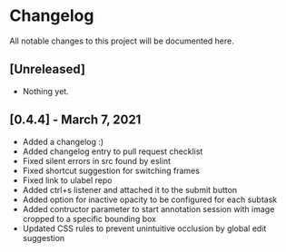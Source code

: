 # Changelog

All notable changes to this project will be documented here.

## [Unreleased]

- Nothing yet.

## [0.4.4] - March 7, 2021

- Added a changelog :)
- Added changelog entry to pull request checklist
- Fixed silent errors in src found by eslint
- Fixed shortcut suggestion for switching frames
- Fixed link to ulabel repo
- Added ctrl+s listener and attached it to the submit button
- Added option for inactive opacity to be configured for each subtask
- Added contructor parameter to start annotation session with image cropped to a specific bounding box
- Updated CSS rules to prevent unintuitive occlusion by global edit suggestion
